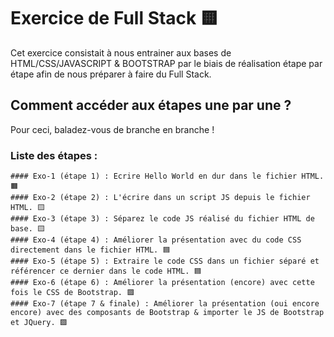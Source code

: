 # Exercice de Full Stack 🟨
Cet exercice consistait à nous entrainer aux bases de HTML/CSS/JAVASCRIPT & BOOTSTRAP par le biais de réalisation étape par étape afin de nous préparer à faire du Full Stack.

## Comment accéder aux étapes une par une ? 
Pour ceci, baladez-vous de branche en branche !


### Liste des étapes :
```
#### Exo-1 (étape 1) : Ecrire Hello World en dur dans le fichier HTML. 🟧
#### Exo-2 (étape 2) : L'écrire dans un script JS depuis le fichier HTML. 🟨
#### Exo-3 (étape 3) : Séparez le code JS réalisé du fichier HTML de base. 🟨
#### Exo-4 (étape 4) : Améliorer la présentation avec du code CSS directement dans le fichier HTML. 🟦
#### Exo-5 (étape 5) : Extraire le code CSS dans un fichier séparé et référencer ce dernier dans le code HTML. 🟦
#### Exo-6 (étape 6) : Améliorer la présentation (encore) avec cette fois le CSS de Bootstrap. 🟪
#### Exo-7 (étape 7 & finale) : Améliorer la présentation (oui encore encore) avec des composants de Bootstrap & importer le JS de Bootstrap et JQuery. 🟪
```
